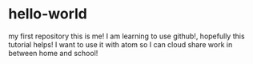 # hello-world
my first repository
this is me! I am learning to use github!, hopefully this tutorial helps! I want to use it with atom so I can cloud share work in between home and school!
